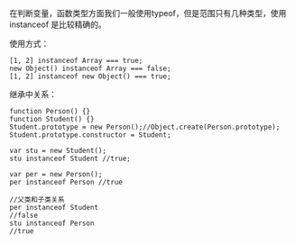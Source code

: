 在判断变量，函数类型方面我们一般使用typeof，但是范围只有几种类型，使用instanceof 是比较精确的。

使用方式：

    [1, 2] instanceof Array === true;
    new Object() instanceof Array === false;
    [1, 2] instanceof new Object() === true;

继承中关系：

    function Person() {}
    function Student() {}
    Student.prototype = new Person();//Object.create(Person.prototype);
    Student.prototype.constructor = Student;

    var stu = new Student();
    stu instanceof Student //true;

    var per = new Person();
    per instanceof Person //true

    //父类和子类关系  
    per instanceof Student 
    //false 
    stu instanceof Person 
    //true 

